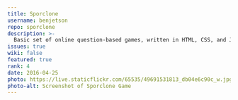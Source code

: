 ```yaml
---
title: Sporclone
username: benjetson
repo: sporclone
description: >-
  Basic set of online question-based games, written in HTML, CSS, and JS. Uses AJAX to fetch answer database.
issues: true
wiki: false
featured: true
rank: 4
date: 2016-04-25
photo: https://live.staticflickr.com/65535/49691531813_db04e6c90c_w.jpg
photo-alt: Screenshot of Sporclone Game
---
```

